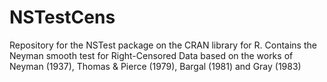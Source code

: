 # NSTestCens
Repository for the NSTest package on the CRAN library for R. Contains the Neyman smooth test for Right-Censored Data based on the works of Neyman (1937), Thomas &amp; Pierce (1979), Bargal (1981) and Gray (1983)

